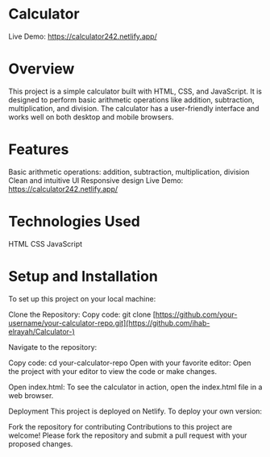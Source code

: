 # Calculator 
Live Demo:  https://calculator242.netlify.app/

# Overview
This project is a simple calculator built with HTML, CSS, and JavaScript. It is designed to perform basic arithmetic operations like addition, subtraction, multiplication, and division. The calculator has a user-friendly interface and works well on both desktop and mobile browsers.

# Features
Basic arithmetic operations: addition, subtraction, multiplication, division
Clean and intuitive UI
Responsive design
Live Demo: https://calculator242.netlify.app/

# Technologies Used
HTML
CSS
JavaScript

# Setup and Installation
To set up this project on your local machine:

Clone the Repository:
Copy code: git clone [https://github.com/your-username/your-calculator-repo.git](https://github.com/ihab-elrayah/Calculator-)

Navigate to the repository:

Copy code: cd your-calculator-repo
Open with your favorite editor: Open the project with your editor to view the code or make changes.

Open index.html: To see the calculator in action, open the index.html file in a web browser.

Deployment
This project is deployed on Netlify. To deploy your own version:

Fork the repository for contributing
Contributions to this project are welcome! Please fork the repository and submit a pull request with your proposed changes.
